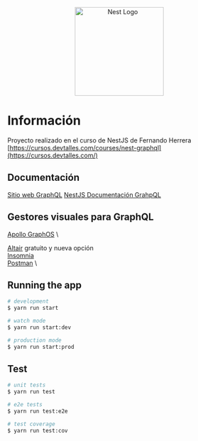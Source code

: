 <p align="center">
  <a href="http://nestjs.com/" target="blank"><img src="https://nestjs.com/img/logo-small.svg" width="200" alt="Nest Logo" /></a>
</p>

# Información
Proyecto realizado en el curso de NestJS de Fernando Herrera [https://cursos.devtalles.com/courses/nest-graphql](https://cursos.devtalles.com/)

## Documentación

[Sitio web GraphQL](https://graphql.org/)
[NestJS Documentación GrahpQL](https://docs.nestjs.com/graphql/quick-start)

## Gestores visuales para GraphQL
[Apollo GraphOS](https://www.apollographql.com/) \


[Altair](https://altairgraphql.dev/) gratuito y nueva opción \
[Insomnia](https://insomnia.rest/) \
[Postman](https://www.postman.com/) \


## Running the app

```bash
# development
$ yarn run start

# watch mode
$ yarn run start:dev

# production mode
$ yarn run start:prod
```

## Test

```bash
# unit tests
$ yarn run test

# e2e tests
$ yarn run test:e2e

# test coverage
$ yarn run test:cov
```
